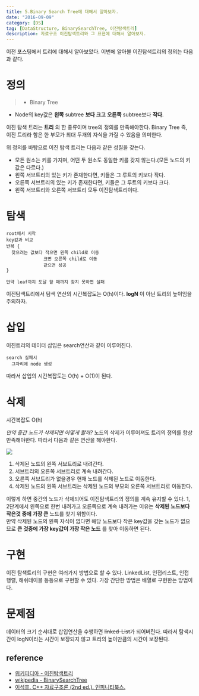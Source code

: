 ```yaml
---
title: 5.Binary Search Tree에 대해서 알아보자.
date: "2016-09-09"
category: [DS]
tag: [DataStructure, BinarySearchTree, 이진탐색트리]
description: 자료구조 이진탐색트리와 그 표현에 대해서 알아보자.
---
```


이전 포스팅에서 트리에 대해서 알아보았다. 이번에 알아볼 이진탐색트리의 정의는 다음과 같다.

# 정의

> - Binary Tree  
- Node의 key값은 **왼쪽** subtree **보다 크고** **오른쪽** subtree보다 **작다**.

이진 탐색 트리는 **트리** 의 한 종류이며 tree의 정의를 만족해야한다. Binary Tree 즉, 이진 트리라 함은 한 부모가 최대 두개의 자식을 가질 수 있음을 의미한다.

위 정의를 바탕으로 이진 탐색 트리는 다음과 같은 성질을 갖는다.

- 모든 원소는 키를 가지며, 어떤 두 원소도 동일한 키를 갖지 않는다.(모든 노드의 키값은 다르다.)
- 왼쪽 서브트리의 있는 키가 존재한다면, 키들은 그 루트의 키보다 작다.
- 오른쪽 서브트리의 있는 키가 존재한다면, 키들은 그 루트의 키보다 크다.
- 왼쪽 서브트리와 오른쪽 서브트리 모두 이진탐색트리이다.

# 탐색
```
root에서 시작
key값과 비교
반복 {
  찾으려는 값보다 작으면 왼쪽 child로 이동
              크면 오른쪽 child로 이동
              같으면 성공
}

만약 leaf까지 도달 할 때까지 찾지 못하면 실패
```

이진탐색트리에서 탐색 연산의 시간복잡도는 O(h)이다. **logN** 이 아닌 트리의 높이임을 주의하자.

# 삽입
이진트리의 데이터 삽입은 search연산과 같이 이루어진다.
```
search 실패시
  그자리에 node 생성
```
따라서 삽입의 시간복잡도는 O(h) + O(1)이 된다.

# 삭제
시간복잡도 O(h)

*만약 중간 노드가 삭제되면 어떻게 할까?*
노드의 삭제가 이루어져도 트리의 정의를 항상 만족해야한다. 따라서 다음과 같은 연산을 해야한다.

<img src="https://upload.wikimedia.org/wikipedia/commons/thumb/4/46/Binary_search_tree_delete.svg/640px-Binary_search_tree_delete.svg.png" />

1. 삭제된 노드의 왼쪽 서브트리로 내려간다.
2. 서브트리의 오른쪽 서브트리로 계속 내려간다.
3. 오른쪽 서브트리가 없을경우 현재 노드를 삭제된 노드로 이동한다.
4. 삭제된 노드의 왼쪽 서브트리는 삭제된 노드의 부모의 오른쪽 서브트리로 이동한다.

이렇게 하면 중간의 노드가 삭제되어도 이진탐색트리의 정의를 계속 유지할 수 있다. 1, 2단계에서 왼쪽으로 한번 내려가고 오른쪽으로 계속 내려가는 이유는 **삭제된 노드보다 작은것 중에 가장 큰** 노드를 찾기 위함이다.  
만약 삭제된 노드의 왼쪽 자식이 없다면 해당 노드보다 작은 key값을 갖는 노드가 없으므로 **큰 것중에 가장 key값이 가장 작은 노드** 를 찾아 이동하면 된다.

# 구현
이진 탐색트리의 구현은 여러가지 방법으로 할 수 있다. LinkedList, 인접리스트, 인접행렬, 해쉬테이블 등등으로 구현할 수 있다. 가장 간단한 방법은 배열로 구현한는 방법이다.

# 문제점
데이터의 크기 순서대로 삽입연산을 수행하면 <del>linked-List</del>가 되어버린다. 따라서 탐색시간이 logN이라는 시간이 보장되지 않고 트리의 높이만큼의 시간이 보장된다.


## reference
- [위키피디아 - 이진탐색트리](https://ko.wikipedia.org/wiki/%EC%9D%B4%EC%A7%84_%ED%83%90%EC%83%89_%ED%8A%B8%EB%A6%AC)
- [wikipedia - BinarySearchTree](https://en.wikipedia.org/wiki/Binary_search_tree)
- [이석호. C++ 자료구조론 (2nd ed.). 인피니티북스.](http://www.yes24.com/24/goods/2656393)
